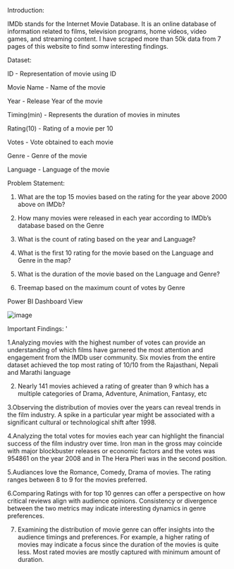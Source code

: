 Introduction:

IMDb stands for the Internet Movie Database. It is an online database of information related to films, television programs, home videos, video games, and streaming content. I have scraped more than 50k data from 7 pages of this website to find somw interesting findings.

Dataset:

ID - Representation of movie using ID

Movie Name - Name of the movie

Year - Release Year of the movie

Timing(min) - Represents the duration of movies in minutes

Rating(10) - Rating of a movie per 10

Votes - Vote obtained to each movie

Genre - Genre of the movie

Language - Language of the movie


Problem Statement:

1. What are the top 15 movies based on the rating for the year above 2000 above on IMDb?

2. How many movies were released in each year according to IMDb’s database based on the Genre

3. What is the count of rating based on the year and Language?

4. What is the first 10 rating for the movie based on the Language and Genre in the map?

5. What is the duration of the movie based on the Language and Genre?

6. Treemap based on the maximum count of votes by Genre


Power BI Dashboard View


![image](https://github.com/Shalee-Dhayalan/IMDBMovieDetailsAnalysis-Using-Power-BI/assets/116094315/7da0e658-f4bd-4c41-9f00-65c9ac4b6588)


Important Findings:
'

1.Analyzing movies with the highest number of votes can provide an understanding of which films have garnered the most attention and engagement from the IMDb user community. Six movies from the entire dataset achieved the top most rating of 10/10 from the Rajasthani, Nepali and Marathi language

2. Nearly 141 movies achieved a rating of greater than 9 which has a multiple categories of Drama, Adventure, Animation, Fantasy, etc
   
3.Observing the distribution of movies over the years can reveal trends in the film industry. A spike in a particular year might be associated with a significant cultural or technological shift after 1998.

4.Analyzing the total votes for movies each year can highlight the financial success of the film industry over time. Iron man in the gross may coincide with major blockbuster releases or economic factors and the votes was 954861 on the year 2008 and in The Hera Pheri was in the second position.

5.Audiances love the Romance, Comedy, Drama of movies. The rating ranges between 8 to 9 for the movies preferred.

6.Comparing Ratings with for top 10 genres can offer a perspective on how critical reviews align with audience opinions. Consistency or divergence between the two metrics may indicate interesting dynamics in genre preferences.

7. Examining the distribution of movie genre can offer insights into the audience timings and preferences. For example, a higher rating of movies  may indicate a focus since the duration of the movies is quite less. Most rated movies are mostly captured with minimum amount of duration.



